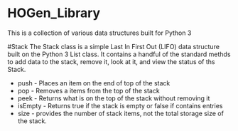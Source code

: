 # HOGen_Library
This is a collection of various data structures built for Python 3 

#Stack
  The Stack class is a simple Last In First Out (LIFO) data structure built on the Python 3 List class. It contains a handful of the standard methds to add data to the stack, remove it, look at it, and view the status of ths Stack. 

* push - Places an item on the end of top of the stack
* pop  - Removes a items from the top of the stack
* peek - Returns what is on the top of the stack without removing it
* isEmpty - Returns true if the stack is empty or false if contains entries
* size - provides the number of stack items, not the total storage size of the stack.

